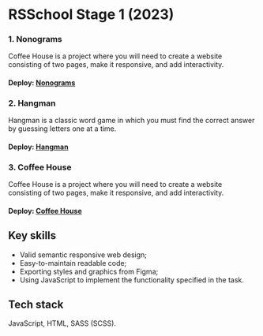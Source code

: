 # RSSchool Stage 1 (2023)
### 1. Nonograms

Coffee House is a project where you will need to create a website consisting of two pages, make it responsive, and add interactivity.

#### Deploy: [Nonograms](https://rolling-scopes-school.github.io/rykovamariia-JSFE2023Q4/nonograms/)


### 2. Hangman

Hangman is a classic word game in which you must find the correct answer by guessing letters one at a time.

#### Deploy: [Hangman](https://rolling-scopes-school.github.io/rykovamariia-JSFE2023Q4/hangman/)


### 3. Coffee House

Coffee House is a project where you will need to create a website consisting of two pages, make it responsive, and add interactivity.

#### Deploy: [Coffee House](https://rolling-scopes-school.github.io/rykovamariia-JSFE2023Q4/coffee-house/)
## Key skills

- Valid semantic responsive web design;
- Easy-to-maintain readable code;
- Exporting styles and graphics from Figma;
- Using JavaScript to implement the functionality specified in the task.

## Tech stack
JavaScript, HTML, SASS (SCSS).
